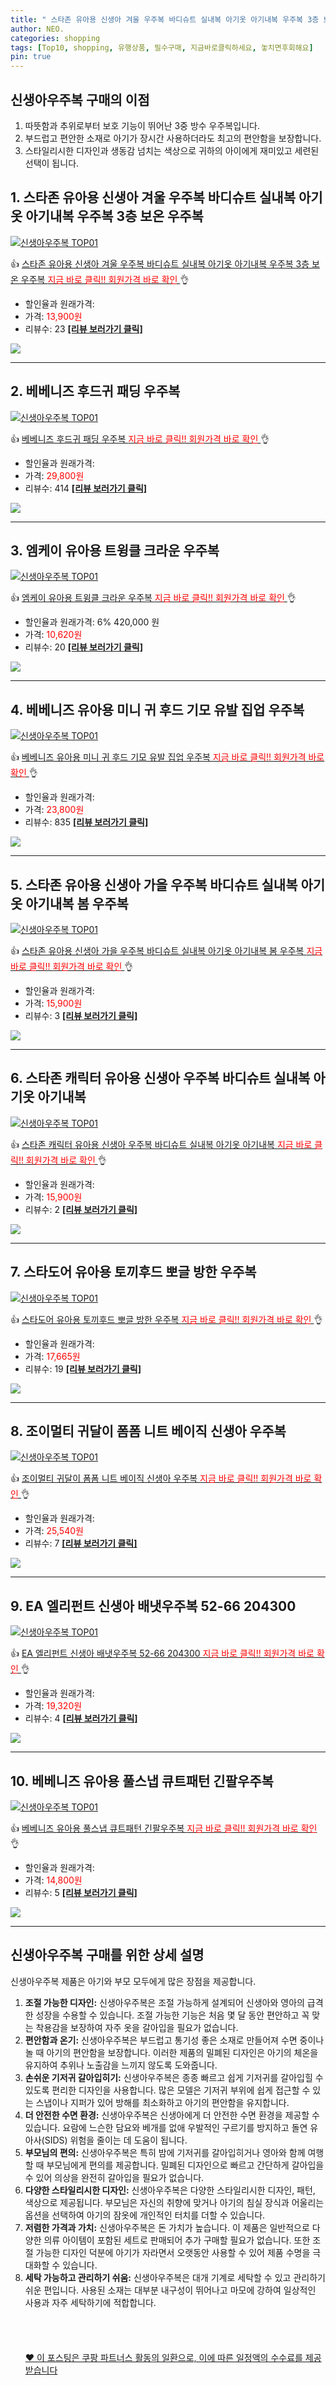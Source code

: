 ```yaml
---
title: " 스타존 유아용 신생아 겨울 우주복 바디슈트 실내복 아기옷 아기내복 우주복 3층 보온 우주복  가격 최저가 할인가 신생아우주복 최저가 추천 제품 비교"
author: NEO.
categories: shopping
tags: [Top10, shopping, 유행상품, 필수구매, 지금바로클릭하세요, 놓치면후회해요]
pin: true
---
```

## 신생아우주복 구매의 이점
1. 따뜻함과 추위로부터 보호 기능이 뛰어난 3중 방수 우주복입니다.
2. 부드럽고 편안한 소재로 아기가 장시간 사용하더라도 최고의 편안함을 보장합니다.
3. 스타일리시한 디자인과 생동감 넘치는 색상으로 귀하의 아이에게 재미있고 세련된 선택이 됩니다.

   

## 1.  스타존 유아용 신생아 겨울 우주복 바디슈트 실내복 아기옷 아기내복 우주복 3층 보온 우주복 

[![신생아우주복 TOP01](https://thumbnail6.coupangcdn.com/thumbnails/remote/490x490ex/image/vendor_inventory/cabf/d49c10354b869edac40187b26e603ae3729e646a9ea4f188a58ee8614424.JPG)](https://link.coupang.com/re/AFFSDP?lptag=AF3617701&subid=GithubCoopas&pageKey=7787672392&traceid=V0-153&itemId=21061874572&vendorItemId=88124191872)


👍 [ 스타존 유아용 신생아 겨울 우주복 바디슈트 실내복 아기옷 아기내복 우주복 3층 보온 우주복  <font color=red> 지금 바로 클릭!! 회원가격 바로 확인 </font> ](https://link.coupang.com/re/AFFSDP?lptag=AF3617701&subid=GithubCoopas&pageKey=7787672392&traceid=V0-153&itemId=21061874572&vendorItemId=88124191872) 👌 


- 할인율과 원래가격: 
- 가격: <span style='color:red'>13,900원</span>
- 리뷰수: 23  [**[리뷰 보러가기 클릭]**](https://link.coupang.com/re/AFFSDP?lptag=AF3617701&subid=GithubCoopas&pageKey=7787672392&traceid=V0-153&itemId=21061874572&vendorItemId=88124191872)

[![](/discount_price.png)](https://link.coupang.com/re/AFFSDP?lptag=AF3617701&subid=GithubCoopas&pageKey=7787672392&traceid=V0-153&itemId=21061874572&vendorItemId=88124191872)

---


   

## 2.  베베니즈 후드귀 패딩 우주복 

[![신생아우주복 TOP01](https://thumbnail9.coupangcdn.com/thumbnails/remote/490x490ex/image/rs_quotation_api/lwi2xjp0/a8f1033f10af40f48f53376e4c30c0f3.jpeg)](https://link.coupang.com/re/AFFSDP?lptag=AF3617701&subid=GithubCoopas&pageKey=6091300105&traceid=V0-153&itemId=11357570148&vendorItemId=78633931855)


👍 [ 베베니즈 후드귀 패딩 우주복  <font color=red> 지금 바로 클릭!! 회원가격 바로 확인 </font> ](https://link.coupang.com/re/AFFSDP?lptag=AF3617701&subid=GithubCoopas&pageKey=6091300105&traceid=V0-153&itemId=11357570148&vendorItemId=78633931855) 👌 


- 할인율과 원래가격: 
- 가격: <span style='color:red'>29,800원</span>
- 리뷰수: 414  [**[리뷰 보러가기 클릭]**](https://link.coupang.com/re/AFFSDP?lptag=AF3617701&subid=GithubCoopas&pageKey=6091300105&traceid=V0-153&itemId=11357570148&vendorItemId=78633931855)

[![](/discount_price.png)](https://link.coupang.com/re/AFFSDP?lptag=AF3617701&subid=GithubCoopas&pageKey=6091300105&traceid=V0-153&itemId=11357570148&vendorItemId=78633931855)

---


   

## 3.  엠케이 유아용 트윙클 크라운 우주복 

[![신생아우주복 TOP01](https://thumbnail6.coupangcdn.com/thumbnails/remote/490x490ex/image/rs_quotation_api/9zhzc0j9/744bbfa3bc134bcdb7519af677bf0dcf.jpg)](https://link.coupang.com/re/AFFSDP?lptag=AF3617701&subid=GithubCoopas&pageKey=6101212672&traceid=V0-153&itemId=11434785830&vendorItemId=78710304523)


👍 [ 엠케이 유아용 트윙클 크라운 우주복  <font color=red> 지금 바로 클릭!! 회원가격 바로 확인 </font> ](https://link.coupang.com/re/AFFSDP?lptag=AF3617701&subid=GithubCoopas&pageKey=6101212672&traceid=V0-153&itemId=11434785830&vendorItemId=78710304523) 👌 


- 할인율과 원래가격: 6%  420,000   원
- 가격: <span style='color:red'>10,620원</span>
- 리뷰수: 20  [**[리뷰 보러가기 클릭]**](https://link.coupang.com/re/AFFSDP?lptag=AF3617701&subid=GithubCoopas&pageKey=6101212672&traceid=V0-153&itemId=11434785830&vendorItemId=78710304523)

[![](/discount_price.png)](https://link.coupang.com/re/AFFSDP?lptag=AF3617701&subid=GithubCoopas&pageKey=6101212672&traceid=V0-153&itemId=11434785830&vendorItemId=78710304523)

---


   

## 4.  베베니즈 유아용 미니 귀 후드 기모 유발 집업 우주복 

[![신생아우주복 TOP01](https://thumbnail8.coupangcdn.com/thumbnails/remote/490x490ex/image/vendor_inventory/8a67/d6507641f8f467cc51e9f3c3b14c35403aa65e90b1051bdcb509df25ff7f.jpeg)](https://link.coupang.com/re/AFFSDP?lptag=AF3617701&subid=GithubCoopas&pageKey=6954708757&traceid=V0-153&itemId=16909722309&vendorItemId=84983366973)


👍 [ 베베니즈 유아용 미니 귀 후드 기모 유발 집업 우주복  <font color=red> 지금 바로 클릭!! 회원가격 바로 확인 </font> ](https://link.coupang.com/re/AFFSDP?lptag=AF3617701&subid=GithubCoopas&pageKey=6954708757&traceid=V0-153&itemId=16909722309&vendorItemId=84983366973) 👌 


- 할인율과 원래가격: 
- 가격: <span style='color:red'>23,800원</span>
- 리뷰수: 835  [**[리뷰 보러가기 클릭]**](https://link.coupang.com/re/AFFSDP?lptag=AF3617701&subid=GithubCoopas&pageKey=6954708757&traceid=V0-153&itemId=16909722309&vendorItemId=84983366973)

[![](/discount_price.png)](https://link.coupang.com/re/AFFSDP?lptag=AF3617701&subid=GithubCoopas&pageKey=6954708757&traceid=V0-153&itemId=16909722309&vendorItemId=84983366973)

---


   

## 5.  스타존 유아용 신생아 가을 우주복 바디슈트 실내복 아기옷 아기내복 봄 우주복 

[![신생아우주복 TOP01](https://thumbnail7.coupangcdn.com/thumbnails/remote/490x490ex/image/vendor_inventory/6ce7/961e8abac9c1292699bca69ef39911884b4b57f92a94d97b04ca8a3eff03.JPG)](https://link.coupang.com/re/AFFSDP?lptag=AF3617701&subid=GithubCoopas&pageKey=6740387171&traceid=V0-153&itemId=15733634794&vendorItemId=86794655552)


👍 [ 스타존 유아용 신생아 가을 우주복 바디슈트 실내복 아기옷 아기내복 봄 우주복  <font color=red> 지금 바로 클릭!! 회원가격 바로 확인 </font> ](https://link.coupang.com/re/AFFSDP?lptag=AF3617701&subid=GithubCoopas&pageKey=6740387171&traceid=V0-153&itemId=15733634794&vendorItemId=86794655552) 👌 


- 할인율과 원래가격: 
- 가격: <span style='color:red'>15,900원</span>
- 리뷰수: 3  [**[리뷰 보러가기 클릭]**](https://link.coupang.com/re/AFFSDP?lptag=AF3617701&subid=GithubCoopas&pageKey=6740387171&traceid=V0-153&itemId=15733634794&vendorItemId=86794655552)

[![](/discount_price.png)](https://link.coupang.com/re/AFFSDP?lptag=AF3617701&subid=GithubCoopas&pageKey=6740387171&traceid=V0-153&itemId=15733634794&vendorItemId=86794655552)

---


   

## 6.  스타존 캐릭터 유아용 신생아 우주복 바디슈트 실내복 아기옷 아기내복 

[![신생아우주복 TOP01](https://thumbnail6.coupangcdn.com/thumbnails/remote/490x490ex/image/vendor_inventory/c0e7/291d4f7aafe139063eebaef22cc5e4e6f21b1ec15e239ac30be4d1427c38.jpg)](https://link.coupang.com/re/AFFSDP?lptag=AF3617701&subid=GithubCoopas&pageKey=6319121352&traceid=V0-153&itemId=13160384045&vendorItemId=86793436308)


👍 [ 스타존 캐릭터 유아용 신생아 우주복 바디슈트 실내복 아기옷 아기내복  <font color=red> 지금 바로 클릭!! 회원가격 바로 확인 </font> ](https://link.coupang.com/re/AFFSDP?lptag=AF3617701&subid=GithubCoopas&pageKey=6319121352&traceid=V0-153&itemId=13160384045&vendorItemId=86793436308) 👌 


- 할인율과 원래가격: 
- 가격: <span style='color:red'>15,900원</span>
- 리뷰수: 2  [**[리뷰 보러가기 클릭]**](https://link.coupang.com/re/AFFSDP?lptag=AF3617701&subid=GithubCoopas&pageKey=6319121352&traceid=V0-153&itemId=13160384045&vendorItemId=86793436308)

[![](/discount_price.png)](https://link.coupang.com/re/AFFSDP?lptag=AF3617701&subid=GithubCoopas&pageKey=6319121352&traceid=V0-153&itemId=13160384045&vendorItemId=86793436308)

---


   

## 7.  스타도어 유아용 토끼후드 뽀글 방한 우주복 

[![신생아우주복 TOP01](https://thumbnail6.coupangcdn.com/thumbnails/remote/490x490ex/image/rs_quotation_api/lsr4kxv2/e71b46014e3c4118ac090f0dc40a9d54.jpeg)](https://link.coupang.com/re/AFFSDP?lptag=AF3617701&subid=GithubCoopas&pageKey=6091585368&traceid=V0-153&itemId=11359448297&vendorItemId=78635787614)


👍 [ 스타도어 유아용 토끼후드 뽀글 방한 우주복  <font color=red> 지금 바로 클릭!! 회원가격 바로 확인 </font> ](https://link.coupang.com/re/AFFSDP?lptag=AF3617701&subid=GithubCoopas&pageKey=6091585368&traceid=V0-153&itemId=11359448297&vendorItemId=78635787614) 👌 


- 할인율과 원래가격: 
- 가격: <span style='color:red'>17,665원</span>
- 리뷰수: 19  [**[리뷰 보러가기 클릭]**](https://link.coupang.com/re/AFFSDP?lptag=AF3617701&subid=GithubCoopas&pageKey=6091585368&traceid=V0-153&itemId=11359448297&vendorItemId=78635787614)

[![](/discount_price.png)](https://link.coupang.com/re/AFFSDP?lptag=AF3617701&subid=GithubCoopas&pageKey=6091585368&traceid=V0-153&itemId=11359448297&vendorItemId=78635787614)

---


   

## 8.  조이멀티 귀달이 폼폼 니트 베이직 신생아 우주복 

[![신생아우주복 TOP01](https://thumbnail6.coupangcdn.com/thumbnails/remote/490x490ex/image/retail/images/2786266804658201-9504067e-7a89-48fe-b0a2-3284c3be3195.jpg)](https://link.coupang.com/re/AFFSDP?lptag=AF3617701&subid=GithubCoopas&pageKey=4528485361&traceid=V0-153&itemId=5467646284&vendorItemId=72767408146)


👍 [ 조이멀티 귀달이 폼폼 니트 베이직 신생아 우주복  <font color=red> 지금 바로 클릭!! 회원가격 바로 확인 </font> ](https://link.coupang.com/re/AFFSDP?lptag=AF3617701&subid=GithubCoopas&pageKey=4528485361&traceid=V0-153&itemId=5467646284&vendorItemId=72767408146) 👌 


- 할인율과 원래가격: 
- 가격: <span style='color:red'>25,540원</span>
- 리뷰수: 7  [**[리뷰 보러가기 클릭]**](https://link.coupang.com/re/AFFSDP?lptag=AF3617701&subid=GithubCoopas&pageKey=4528485361&traceid=V0-153&itemId=5467646284&vendorItemId=72767408146)

[![](/discount_price.png)](https://link.coupang.com/re/AFFSDP?lptag=AF3617701&subid=GithubCoopas&pageKey=4528485361&traceid=V0-153&itemId=5467646284&vendorItemId=72767408146)

---


   

## 9.  EA 엘리펀트 신생아 배냇우주복 52-66 204300 

[![신생아우주복 TOP01](https://thumbnail10.coupangcdn.com/thumbnails/remote/490x490ex/image/vendor_inventory/d8d2/002841bf328f34ab91da9f0f8da31d6495dc6bc0baa8e55bdc3e65982ba5.png)](https://link.coupang.com/re/AFFSDP?lptag=AF3617701&subid=GithubCoopas&pageKey=7581041810&traceid=V0-153&itemId=20012376489&vendorItemId=88594189886)


👍 [ EA 엘리펀트 신생아 배냇우주복 52-66 204300  <font color=red> 지금 바로 클릭!! 회원가격 바로 확인 </font> ](https://link.coupang.com/re/AFFSDP?lptag=AF3617701&subid=GithubCoopas&pageKey=7581041810&traceid=V0-153&itemId=20012376489&vendorItemId=88594189886) 👌 


- 할인율과 원래가격: 
- 가격: <span style='color:red'>19,320원</span>
- 리뷰수: 4  [**[리뷰 보러가기 클릭]**](https://link.coupang.com/re/AFFSDP?lptag=AF3617701&subid=GithubCoopas&pageKey=7581041810&traceid=V0-153&itemId=20012376489&vendorItemId=88594189886)

[![](/discount_price.png)](https://link.coupang.com/re/AFFSDP?lptag=AF3617701&subid=GithubCoopas&pageKey=7581041810&traceid=V0-153&itemId=20012376489&vendorItemId=88594189886)

---


   

## 10.  베베니즈 유아용 풀스냅 큐트패턴 긴팔우주복 

[![신생아우주복 TOP01](https://thumbnail6.coupangcdn.com/thumbnails/remote/490x490ex/image/rs_quotation_api/ypl8kwvy/57b5b1adebe34ea985bf9438f89d85f1.jpeg)](https://link.coupang.com/re/AFFSDP?lptag=AF3617701&subid=GithubCoopas&pageKey=6725828686&traceid=V0-153&itemId=15655359668&vendorItemId=83110128200)


👍 [ 베베니즈 유아용 풀스냅 큐트패턴 긴팔우주복  <font color=red> 지금 바로 클릭!! 회원가격 바로 확인 </font> ](https://link.coupang.com/re/AFFSDP?lptag=AF3617701&subid=GithubCoopas&pageKey=6725828686&traceid=V0-153&itemId=15655359668&vendorItemId=83110128200) 👌 


- 할인율과 원래가격: 
- 가격: <span style='color:red'>14,800원</span>
- 리뷰수: 5  [**[리뷰 보러가기 클릭]**](https://link.coupang.com/re/AFFSDP?lptag=AF3617701&subid=GithubCoopas&pageKey=6725828686&traceid=V0-153&itemId=15655359668&vendorItemId=83110128200)

[![](/discount_price.png)](https://link.coupang.com/re/AFFSDP?lptag=AF3617701&subid=GithubCoopas&pageKey=6725828686&traceid=V0-153&itemId=15655359668&vendorItemId=83110128200)

---
## 신생아우주복 구매를 위한 상세 설명
신생아우주복 제품은 아기와 부모 모두에게 많은 장점을 제공합니다.

1. **조절 가능한 디자인:** 신생아우주복은 조절 가능하게 설계되어 신생아와 영아의 급격한 성장을 수용할 수 있습니다. 조절 가능한 기능은 처음 몇 달 동안 편안하고 꼭 맞는 착용감을 보장하여 자주 옷을 갈아입을 필요가 없습니다.
2. **편안함과 온기:** 신생아우주복은 부드럽고 통기성 좋은 소재로 만들어져 수면 중이나 놀 때 아기의 편안함을 보장합니다. 이러한 제품의 밀폐된 디자인은 아기의 체온을 유지하여 추위나 노출감을 느끼지 않도록 도와줍니다.
3. **손쉬운 기저귀 갈아입히기:** 신생아우주복은 종종 빠르고 쉽게 기저귀를 갈아입힐 수 있도록 편리한 디자인을 사용합니다. 많은 모델은 기저귀 부위에 쉽게 접근할 수 있는 스냅이나 지퍼가 있어 방해를 최소화하고 아기의 편안함을 유지합니다.
4. **더 안전한 수면 환경:** 신생아우주복은 신생아에게 더 안전한 수면 환경을 제공할 수 있습니다. 요람에 느슨한 담요와 베개를 없애 우발적인 구르기를 방지하고 돌연 유아사(SIDS) 위험을 줄이는 데 도움이 됩니다.
5. **부모님의 편의:** 신생아우주복은 특히 밤에 기저귀를 갈아입히거나 영아와 함께 여행할 때 부모님에게 편의를 제공합니다. 밀폐된 디자인으로 빠르고 간단하게 갈아입을 수 있어 의상을 완전히 갈아입을 필요가 없습니다.
6. **다양한 스타일리시한 디자인:** 신생아우주복은 다양한 스타일리시한 디자인, 패턴, 색상으로 제공됩니다. 부모님은 자신의 취향에 맞거나 아기의 침실 장식과 어울리는 옵션을 선택하여 아기의 잠옷에 개인적인 터치를 더할 수 있습니다.
7. **저렴한 가격과 가치:** 신생아우주복은 돈 가치가 높습니다. 이 제품은 일반적으로 다양한 의류 아이템이 포함된 세트로 판매되어 추가 구매할 필요가 없습니다. 또한 조절 가능한 디자인 덕분에 아기가 자라면서 오랫동안 사용할 수 있어 제품 수명을 극대화할 수 있습니다.
8. **세탁 가능하고 관리하기 쉬움:** 신생아우주복은 대개 기계로 세탁할 수 있고 관리하기 쉬운 편입니다. 사용된 소재는 대부분 내구성이 뛰어나고 마모에 강하여 일상적인 사용과 자주 세탁하기에 적합합니다.<br><br><br><br><br> [ ❤  이 포스팅은 쿠팡 파트너스 활동의 일환으로, 이에 따른 일정액의 수수료를 제공받습니다](https://link.coupang.com/a/bcEFyh)